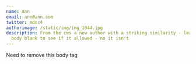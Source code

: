```yaml
---
name: Ann
email: ann@ann.com
twitter: mdoc4
authorimage: /static/img/img_1044.jpg
description: From the cms a new author with a striking similarity - leaving the
  body blank to see if it allowed - no it isn't
---
```

Need to remove this body tag